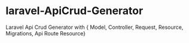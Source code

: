# laravel-ApiCrud-Generator
Laravel Api Crud Generator with { Model, Controller, Request, Resource, Migrations, Api Route Resource}
